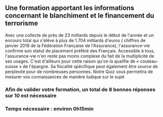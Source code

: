 ## Une formation apportant les informations concernant le blanchiment et le financement du terrorisme

Avec une collecte de près de 23 milliards depuis le début de l'année et un encours total qui s'élève à plus de 1.704 milliards d'euros ( chiffres de janvier 2019 de la Fédération Française de l'Assurance), l'assurance-vie confirme son statut de placement préféré des Français. Accessible à tous, l'assurance-vie n'en reste pas moins complexe du fait de la multiplicité de ses usages. C'est d'ailleurs pour cette raison qu'on la qualifie de « couteau-suisse » de l'épargne. Sa fiscalité spécifique peut également être source de perplexité pour de nombreuses personnes. Notre Quiz vous permettra de mesurer vos connaissances de manière ludique sur le sujet

### Afin de valider votre formation, un total de 8 bonnes réponses sur 10 est nécessaire

### Temps nécessaire : environ 0h15min